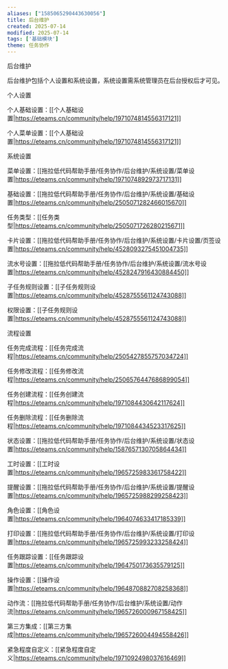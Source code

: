 ```yaml
---
aliases: ["1585065290443630056"]
title: 后台维护
created: 2025-07-14
modified: 2025-07-14
tags: ['基础模块']
theme: 任务协作
---
```


后台维护

后台维护包括个人设置和系统设置，系统设置需系统管理员在后台授权后才可见。

个人设置

个人基础设置：[[个人基础设置|https://eteams.cn/community/help/1971074814556317121]]

个人菜单设置：[[个人基础设置|https://eteams.cn/community/help/1971074814556317121]]

系统设置

菜单设置：[[拖拉低代码帮助手册/任务协作/后台维护/系统设置/菜单设置|https://eteams.cn/community/help/1971074892973717131]]

基础设置：[[拖拉低代码帮助手册/任务协作/后台维护/系统设置/基础设置|https://eteams.cn/community/help/2505071282466015670]]

任务类型：[[任务类型|https://eteams.cn/community/help/2505071726280215671]]

卡片设置：[[拖拉低代码帮助手册/任务协作/后台维护/系统设置/卡片设置/页签设置|https://eteams.cn/community/help/4528093275451004735]]

流水号设置：[[拖拉低代码帮助手册/任务协作/后台维护/系统设置/流水号设置|https://eteams.cn/community/help/4528247916430884450]]

子任务规则设置：[[子任务规则设置|https://eteams.cn/community/help/4528755561124743088]]

权限设置：[[子任务规则设置|https://eteams.cn/community/help/4528755561124743088]]

流程设置

任务完成流程：[[任务完成流程|https://eteams.cn/community/help/2505427855757034724]]

任务修改流程：[[任务修改流程|https://eteams.cn/community/help/2506576447686899054]]

任务创建流程：[[任务创建流程|https://eteams.cn/community/help/1971084430642117624]]

任务删除流程：[[任务删除流程|https://eteams.cn/community/help/1971084434523317625]]

状态设置：[[拖拉低代码帮助手册/任务协作/后台维护/系统设置/状态设置|https://eteams.cn/community/help/1587657130705864434]]

工时设置：[[工时设置|https://eteams.cn/community/help/1965725983361758422]]

提醒设置：[[拖拉低代码帮助手册/任务协作/后台维护/系统设置/提醒设置|https://eteams.cn/community/help/1965725988299258423]]

角色设置：[[角色设置|https://eteams.cn/community/help/1964074633417185339]]

打印设置：[[拖拉低代码帮助手册/任务协作/后台维护/系统设置/打印设置|https://eteams.cn/community/help/1965725993233258424]]

任务跟踪设置：[[任务跟踪设置|https://eteams.cn/community/help/1964750173635579125]]

操作设置：[[操作设置|https://eteams.cn/community/help/1964870882708258368]]

动作流：[[拖拉低代码帮助手册/任务协作/后台维护/系统设置/动作流|https://eteams.cn/community/help/1965726000967158425]]

第三方集成：[[第三方集成|https://eteams.cn/community/help/1965726004494558426]]

紧急程度自定义：[[紧急程度自定义|https://eteams.cn/community/help/1971092498037616469]]